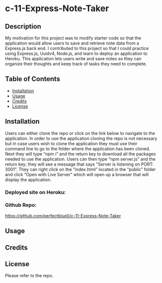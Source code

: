 # c-11-Express-Note-Taker

## Description

My motivation for this project was to modify starter code so that the application would allow users to save and retrieve note data from a Express.js back end. I contributed to this project so that I could practice using Express.js, Uuidv4, Node.js, and learn to deploy an application to Heroku. This application lets users write and save notes so they can organize their thoughts and keep track of tasks they need to complete.


## Table of Contents

- [Installation](#installation)
- [Usage](#usage)
- [Credits](#credits)
- [License](#license)

## Installation
Users can either clone the repo or click on the link below to navigate to the application. In order to use the application cloning the repo is not necessary but in case users wish to clone the application they must use their command line to go to the folder where the application has been cloned. Next they will type “npm i” and the return key to download all the packages needed to use the application. Users can then type “npm server.js” and the return key; they will see a message that says "Server is listening on PORT: 3001”. They can right click on the “index.html” located in the “public” folder and click “Open with Live Server” which will open up a browser that will display the application. 

### Deployed site on Heroku:  

### Github Repo:  
https://github.com/perfectblue0/c-11-Express-Note-Taker 
## Usage

## Credits

## License
Please refer to the repo.

